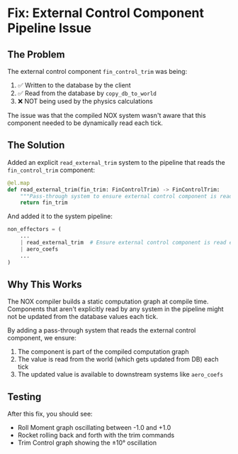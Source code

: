 # Fix: External Control Component Pipeline Issue

## The Problem
The external control component `fin_control_trim` was being:
1. ✅ Written to the database by the client
2. ✅ Read from the database by `copy_db_to_world`
3. ❌ NOT being used by the physics calculations

The issue was that the compiled NOX system wasn't aware that this component needed to be dynamically read each tick.

## The Solution

Added an explicit `read_external_trim` system to the pipeline that reads the `fin_control_trim` component:

```python
@el.map
def read_external_trim(fin_trim: FinControlTrim) -> FinControlTrim:
    """Pass-through system to ensure external control component is read from DB"""
    return fin_trim
```

And added it to the system pipeline:
```python
non_effectors = (
    ...
    | read_external_trim  # Ensure external control component is read each tick
    | aero_coefs
    ...
)
```

## Why This Works

The NOX compiler builds a static computation graph at compile time. Components that aren't explicitly read by any system in the pipeline might not be updated from the database values each tick.

By adding a pass-through system that reads the external control component, we ensure:
1. The component is part of the compiled computation graph
2. The value is read from the world (which gets updated from DB) each tick
3. The updated value is available to downstream systems like `aero_coefs`

## Testing

After this fix, you should see:
- Roll Moment graph oscillating between -1.0 and +1.0
- Rocket rolling back and forth with the trim commands
- Trim Control graph showing the ±10° oscillation
